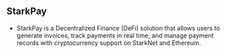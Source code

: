 
## StarkPay

- StarkPay is a Decentralized Finance (DeFi) solution that allows users to generate invoices, track payments in real time, and manage payment records with cryptocurrency support on StarkNet and Ethereum.



